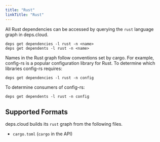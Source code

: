 ```yaml
---
title: "Rust"
linkTitle: "Rust"
---
```


All Rust dependencies can be accessed by querying the `rust` language graph in deps.cloud.

```shell script
deps get dependencies -l rust -n <name>
deps get dependents -l rust -n <name>
```

Names in the Rust graph follow conventions set by cargo.
For example, config-rs is a popular configuration library for Rust.
To determine which libraries config-rs requires:

```shell script
deps get dependencies -l rust -n config
```

To determine consumers of config-rs:

```shell script
deps get dependents -l rust -n config
```

## Supported Formats

deps.cloud builds its `rust` graph from the following files.

* `cargo.toml` (`cargo` in the API)
